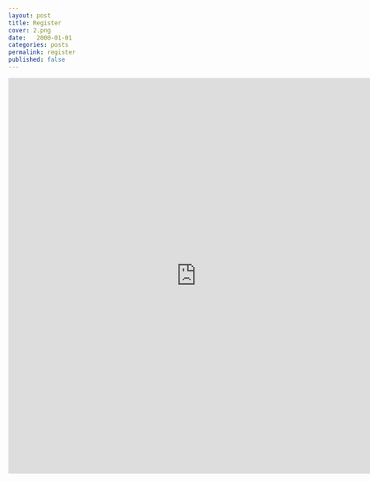 ```yaml
---
layout: post
title: Register
cover: 2.png
date:   2000-01-01
categories: posts
permalink: register
published: false
---
```


<iframe src="https://docs.google.com/forms/d/1a2xTjd7J6vOx1CNgXujP1p7-pQZej0P3iAC8mkdo4eY/viewform?embedded=true" width="760" height="800" frameborder="0" marginheight="0" marginwidth="0">Loading...</iframe>
